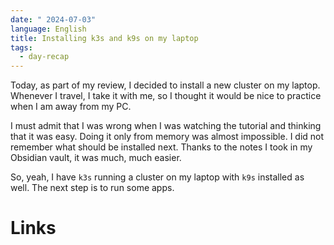 ```yaml
---
date: " 2024-07-03"
language: English
title: Installing k3s and k9s on my laptop
tags:
  - day-recap
---
```

Today, as part of my review, I decided to install a new cluster on my laptop. Whenever I travel, I take it with me, so I thought it would be nice to practice when I am away from my PC.

I must admit that I was wrong when I was watching the tutorial and thinking that it was easy. Doing it only from memory was almost impossible. I did not remember what should be installed next. Thanks to the notes I took in my Obsidian vault, it was much, much easier.

So, yeah, I have `k3s` running a cluster on my laptop with `k9s` installed as well. The next step is to run some apps.

# Links


